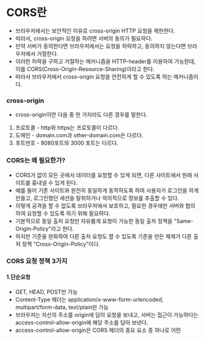 <h1> CORS란 </h1>

-  브라우저에서는 보안적인 이유로 cross-origin HTTP 요청을 제한한다.
- 따라서, cross-origin 요청을 하려면 서버의 동의가 필요하다.
- 만약 서버가 동의한다면 브라우저에서는 요청을 허락하고, 동의하지 않는다면 브라우저에서 거절한다.
- 이러한 허락을 구하고 거절하는 메커니즘을 HTTP-header를 이용하여 가능한데, 이를 CORS(Cross-Origin-Resource-Sharing)이라고 한다.
- 따라서 브라우저에서 cross-origin 요청을 안전하게 할 수 있도록 하는 메커니즘이다.

<h3> cross-origin </h3>

- cross-origin이란 다음 중 한 가지라도 다른 경우를 말한다.
1. 프로토콜 - http와 https는 프로토콜이 다르다.
2. 도메인 - domain.com과 other-domain.com은 다르다.
3. 포트번호 - 8080포트와 3000 포트는 다르다.

<h3> CORS는 왜 필요한가? </h3>

- CORS가 없이 모든 곳에서 데이터를 요청할 수 있게 되면, 다른 사이트에서 원래 사이트를 흉내낼 수 있게 된다.
- 예를 들어 기존 사이트와 완전히 동일하게 동작하도록 하여 사용자가 로그인을 하게 만들고, 로그인했던 세션을 탈취하거나 악의적으로 정보를 추출할 수 있다.
- 이렇게 공격을 할 수 없도록 브라우저에서 보호하고, 필요한 경우에만 서버와 협의하여 요청할 수 있도록 하기 위해 필요하다.
- 기본적으로 동일 출처 요청만 자유롭게 요청이 가능한 동일 출처 정책을 "Same-Origin-Policy"라고 한다.
- 하지만 기준을 완화하여 다른 출처 요청도 할 수 있도록 기준을 만든 체제가 다른 출처 정책 "Cross-Origin-Policy"이다.


<h3> CORS 요청 정책 3가지 </h3>

<h4> 1.단순요청</h4>

- GET, HEAD, POST만 가능
- Content-Type 헤더는 application/x-www-form-urlencoded, multipart/form-data, text/plain만 가능
- 브라우저는 자신의 주소를 origin에 담아 요청을 보내고, 서버는 접근이 가능하다는 access-control-allow-origin에 해당 주소를 담아 보낸다.
- access-control-allow-origin은 CORS 헤더의 중요 요소 중 하나로 어떤 
